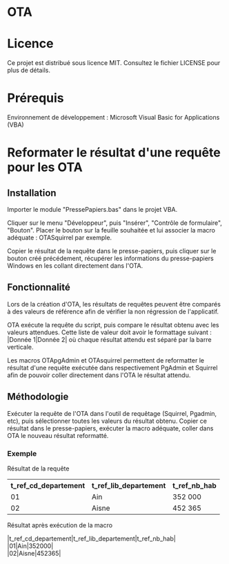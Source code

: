 # OTA
<h1>Licence</h1>
<p>Ce projet est distribué sous licence MIT. Consultez le fichier LICENSE pour plus de détails.</p>
<h1>Prérequis</h1>
<p>Environnement de développement : Microsoft Visual Basic for Applications (VBA)</p>
<h1>Reformater le résultat d'une requête pour les OTA</h1>
<h2>Installation</h2>
<p>Importer le module "PressePapiers.bas" dans le projet VBA.<p>
<p>Cliquer sur le menu "Développeur", puis "Insérer", "Contrôle de formulaire", "Bouton". Placer le bouton sur la feuille souhaitée et lui associer la macro adéquate : OTASquirrel par exemple.<p>
</p>Copier le résultat de la requête dans le presse-papiers, puis cliquer sur le bouton créé précédement, récupérer les informations du presse-papiers Windows en les collant directement dans l'OTA.</p>
<h2>Fonctionnalité</h2>
<p>Lors de la création d'OTA, les résultats de requêtes peuvent être comparés à des valeurs de référence afin de vérifier la non régression de l'applicatif.</p>
<p>OTA exécute la requête du script, puis compare le résultat obtenu avec les valeurs attendues. Cette liste de valeur doit avoir le formattage suivant : |Donnée 1|Donnée 2| où chaque résultat attendu est séparé par la barre verticale.</p>
<p>Les macros OTApgAdmin et OTAsquirrel permettent de reformatter le résultat d'une requête exécutée dans respectivement PgAdmin et Squirrel afin de pouvoir coller directement dans l'OTA le résultat attendu.</p>
<h2>Méthodologie</h2>
<p>Exécuter la requête de l'OTA dans l'outil de requêtage (Squirrel, Pgadmin, etc), puis sélectionner toutes les valeurs du résultat obtenu. Copier ce résultat dans le presse-papiers, exécuter la macro adéquate, coller dans OTA le nouveau résultat reformatté.</p>
<h3>Exemple</h3>
<p>Résultat de la requête</p>
<table><tr><th>t_ref_cd_departement</th><th>t_ref_lib_departement</th><th>t_ref_nb_hab</th></tr><tr><td>01</td><td>Ain</td><td>352&nbsp;000</td></tr><tr><td>02</td><td>Aisne</td><td>452&nbsp;365</td></tr></table>
<p>Résultat après exécution de la macro</p>
<p>
|t_ref_cd_departement|t_ref_lib_departement|t_ref_nb_hab|<br>
|01|Ain|352000|<br>
|02|Aisne|452365|
</p>
